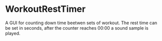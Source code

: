 # WorkoutRestTimer
A GUI for counting down time beetwen sets of workout. The rest time can be set in seconds, after the counter reaches 00:00 a sound sample is played.

